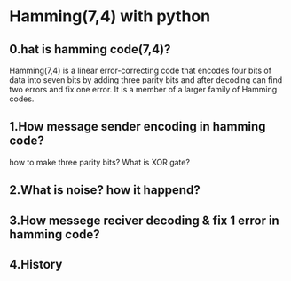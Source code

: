 # Hamming(7,4) with python
## 0.hat is hamming code(7,4)?
 Hamming(7,4) is a linear error-correcting code that encodes four bits of data into seven bits by adding three parity bits and after decoding can find two errors and fix one error. It is a member of a larger family of Hamming codes.
 ## 1.How message sender encoding in hamming code?
 how to make three parity bits?
 What is XOR gate?

 ## 2.What is noise? how it happend?
 ## 3.How messege reciver decoding & fix 1 error in hamming code?
 ## 4.History

